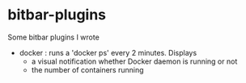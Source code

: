 # bitbar-plugins
Some bitbar plugins I wrote

* docker : runs a 'docker ps' every 2 minutes.  Displays 
  * a visual notification whether Docker daemon is running or not 
  * the number of containers running
